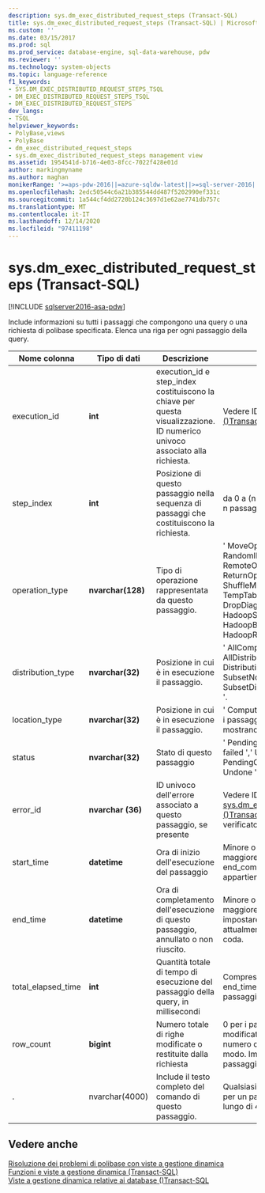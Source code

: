 ```yaml
---
description: sys.dm_exec_distributed_request_steps (Transact-SQL)
title: sys.dm_exec_distributed_request_steps (Transact-SQL) | Microsoft Docs
ms.custom: ''
ms.date: 03/15/2017
ms.prod: sql
ms.prod_service: database-engine, sql-data-warehouse, pdw
ms.reviewer: ''
ms.technology: system-objects
ms.topic: language-reference
f1_keywords:
- SYS.DM_EXEC_DISTRIBUTED_REQUEST_STEPS_TSQL
- DM_EXEC_DISTRIBUTED_REQUEST_STEPS_TSQL
- DM_EXEC_DISTRIBUTED_REQUEST_STEPS
dev_langs:
- TSQL
helpviewer_keywords:
- PolyBase,views
- PolyBase
- dm_exec_distributed_request_steps
- sys.dm_exec_distributed_request_steps management view
ms.assetid: 1954541d-b716-4e03-8fcc-7022f428e01d
author: markingmyname
ms.author: maghan
monikerRange: '>=aps-pdw-2016||=azure-sqldw-latest||>=sql-server-2016||>=sql-server-linux-2017||=azuresqldb-mi-current'
ms.openlocfilehash: 2edc50544c6a21b385544dd487f5202990ef331c
ms.sourcegitcommit: 1a544cf4dd2720b124c3697d1e62ae7741db757c
ms.translationtype: MT
ms.contentlocale: it-IT
ms.lasthandoff: 12/14/2020
ms.locfileid: "97411198"
---
```

# <a name="sysdm_exec_distributed_request_steps-transact-sql"></a>sys.dm_exec_distributed_request_steps (Transact-SQL)
[!INCLUDE [sqlserver2016-asa-pdw](../../includes/applies-to-version/sqlserver2016-asa-pdw.md)]

  Include informazioni su tutti i passaggi che compongono una query o una richiesta di polibase specificata. Elenca una riga per ogni passaggio della query.  
  
|Nome colonna|Tipo di dati|Descrizione|Range|  
|-----------------|---------------|-----------------|-----------|  
|execution_id|**int**|execution_id e step_index costituiscono la chiave per questa visualizzazione. ID numerico univoco associato alla richiesta.|Vedere ID in [sys.dm_exec_requests &#40;&#41;Transact-SQL ](../../relational-databases/system-dynamic-management-views/sys-dm-exec-requests-transact-sql.md).|  
|step_index|**int**|Posizione di questo passaggio nella sequenza di passaggi che costituiscono la richiesta.|da 0 a (n-1) per una richiesta con n passaggi.|  
|operation_type|**nvarchar(128)**|Tipo di operazione rappresentata da questo passaggio.|' MoveOperation ',' OnOperation ',' RandomIDOperation ',' RemoteOperation ',' ReturnOperation ',' ShuffleMoveOperation ',' TempTablePropertiesOperation ',' DropDiagnosticsNotifyOperation ',' HadoopShuffleOperation ',' HadoopBroadCastOperation ',' HadoopRoundRobinOperation '|  
|distribution_type|**nvarchar(32)**|Posizione in cui è in esecuzione il passaggio.|' AllComputeNodes ',' AllDistributions ',' ComputeNode ',' Distribution ',' AllNodes ',' SubsetNodes ',' SubsetDistributions ',' Unspecified '.|  
|location_type|**nvarchar(32)**|Posizione in cui è in esecuzione il passaggio.|' Compute ',' Head ' o ' DMS '. Tutti i passaggi di spostamento dei dati mostrano "DMS".|  
|status|**nvarchar(32)**|Stato di questo passaggio|' Pending ',' running ',' complete ',' failed ',' UndoFailed ',' PendingCancel ',' annullato ',' Undone ',' Aborted '|  
|error_id|**nvarchar (36)**|ID univoco dell'errore associato a questo passaggio, se presente|Vedere ID di [sys.dm_exec_compute_node_errors &#40;&#41;Transact-SQL ](../../relational-databases/system-dynamic-management-views/sys-dm-exec-compute-node-errors-transact-sql.md), null se non si è verificato alcun errore.|  
|start_time|**datetime**|Ora di inizio dell'esecuzione del passaggio|Minore o uguale all'ora corrente e maggiore o uguale a end_compile_time della query a cui appartiene questo passaggio.|  
|end_time|**datetime**|Ora di completamento dell'esecuzione di questo passaggio, annullato o non riuscito.|Minore o uguale all'ora corrente e maggiore o uguale a start_time, impostare su NULL per i passaggi attualmente in esecuzione o in coda.|  
|total_elapsed_time|**int**|Quantità totale di tempo di esecuzione del passaggio della query, in millisecondi|Compreso tra 0 e la differenza tra end_time e start_time. 0 per i passaggi in coda.|  
|row_count|**bigint**|Numero totale di righe modificate o restituite dalla richiesta|0 per i passaggi che non sono stati modificati o restituiscono dati, il numero di righe interessate in altro modo. Impostare su-1 per i passaggi DMS.|  
|.|nvarchar(4000)|Include il testo completo del comando di questo passaggio.|Qualsiasi stringa di richiesta valida per un passaggio. Troncato se è più lungo di 4000 caratteri.|  
  
## <a name="see-also"></a>Vedere anche  
 [Risoluzione dei problemi di polibase con viste a gestione dinamica](/previous-versions/sql/sql-server-2016/mt146389(v=sql.130))   
 [Funzioni e viste a gestione dinamica &#40;Transact-SQL&#41;](~/relational-databases/system-dynamic-management-views/system-dynamic-management-views.md)   
 [Viste a gestione dinamica relative ai database &#40;&#41;Transact-SQL ](../../relational-databases/system-dynamic-management-views/database-related-dynamic-management-views-transact-sql.md)  
  
